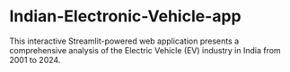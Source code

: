 # Indian-Electronic-Vehicle-app
This interactive Streamlit-powered web application presents a comprehensive analysis of the Electric Vehicle (EV) industry in India from 2001 to 2024.
